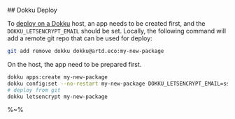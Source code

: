 ## Dokku Deploy

To [deploy on a Dokku](##) host, an app needs to be created first, and the `DOKKU_LETSENCRYPT_EMAIL` should be set. Locally, the following command will add a remote git repo that can be used for deploy:

```sh
git add remove dokku dokku@artd.eco:my-new-package
```

On the host, the app need to be prepared first.

```sh
dokku apps:create my-new-package
dokku config:set --no-restart my-new-package DOKKU_LETSENCRYPT_EMAIL=ssh@adc.sh
# deploy from git
dokku letsencrypt my-new-package
```

%~%